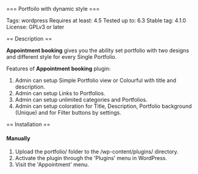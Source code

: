 === Portfoilo with dynamic style  ===

Tags: wordpress 
Requires at least: 4.5
Tested up to: 6.3
Stable tag: 4.1.0
License: GPLv3 or later

== Description ==
 
**Appointment booking** gives you the ability set portfolio with two designs and different style for every Single Portfolio.  

Features of **Appointment booking** plugin:

1. Admin can setup Simple Portfolio view or Colourful with title and description.
2. Admin can setup Links to Portfolios. 
3. Admin can setup unlimited categories and Portfolios.
4. Admin can setup coloration for Title, Description, Portfolio background (Unique) and for Filter buttons by settings.
 
 
== Installation ==

#### Manually

1. Upload the portfolio/ folder to the /wp-content/plugins/ directory. 
2. Activate the plugin through the 'Plugins' menu in WordPress. 
3. Visit the  'Appointment' menu.

 
